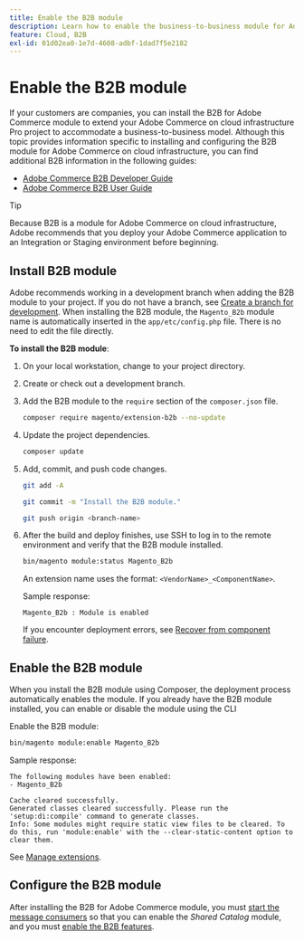 ```yaml
---
title: Enable the B2B module
description: Learn how to enable the business-to-business module for Adobe Commerce on cloud infrastructure.
feature: Cloud, B2B
exl-id: 01d02ea0-1e7d-4608-adbf-1dad7f5e2182
---
```

# Enable the B2B module

If your customers are companies, you can install the B2B for Adobe Commerce module to extend your Adobe Commerce on cloud infrastructure Pro project to accommodate a business-to-business model. Although this topic provides information specific to installing and configuring the B2B module for Adobe Commerce on cloud infrastructure, you can find additional B2B information in the following guides:

- [Adobe Commerce B2B Developer Guide](https://developer.adobe.com/commerce/webapi/rest/b2b/)
- [Adobe Commerce B2B User Guide](https://experienceleague.adobe.com/docs/commerce-admin/b2b/guide-overview.html)

>[!TIP]
>
>Because B2B is a module for Adobe Commerce on cloud infrastructure, Adobe recommends that you deploy your Adobe Commerce application to an Integration or Staging environment before beginning.

## Install B2B module

Adobe recommends working in a development branch when adding the B2B module to your project. If you do not have a branch, see [Create a branch for development](../development/cli-branches.md#create-a-branch-for-development). When installing the B2B module, the `Magento_B2b` module name is automatically inserted in the `app/etc/config.php` file. There is no need to edit the file directly.

**To install the B2B module**:

1. On your local workstation, change to your project directory.

1. Create or check out a development branch.

1. Add the B2B module to the `require` section of the `composer.json` file.

   ```bash
   composer require magento/extension-b2b --no-update
   ```

1. Update the project dependencies.

   ```bash
   composer update
   ```

1. Add, commit, and push code changes.

   ```bash
   git add -A
   ```

   ```bash
   git commit -m "Install the B2B module."
   ```

   ```bash
   git push origin <branch-name>
   ```

1. After the build and deploy finishes, use SSH to log in to the remote environment and verify that the B2B module installed.

   ```bash
   bin/magento module:status Magento_B2b
   ```

   An extension name uses the format: `<VendorName>_<ComponentName>`.

   Sample response:

   ```terminal
   Magento_B2b : Module is enabled
   ```

   If you encounter deployment errors, see [Recover from component failure](../deploy/recover-failed-deployment.md).

## Enable the B2B module

When you install the B2B module using Composer, the deployment process automatically enables the module. If you already have the B2B module installed, you can enable or disable the module using the CLI

Enable the B2B module:

```bash
bin/magento module:enable Magento_B2b
```

Sample response:

```terminal
The following modules have been enabled:
- Magento_B2b

Cache cleared successfully.
Generated classes cleared successfully. Please run the 'setup:di:compile' command to generate classes.
Info: Some modules might require static view files to be cleared. To do this, run 'module:enable' with the --clear-static-content option to clear them.
```

See [Manage extensions](extensions.md).

## Configure the B2B module

After installing the B2B for Adobe Commerce module, you must [start the message consumers](https://experienceleague.adobe.com/docs/commerce-admin/b2b/install.html#start-message-consumers) so that you can enable the _Shared Catalog_ module, and you must [enable the B2B features](https://experienceleague.adobe.com/docs/commerce-admin/b2b/enable-basic-features.html).

